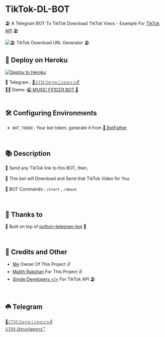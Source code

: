 # TikTok-DL-BOT

🏖  A Telegram BOT To TikTok Download TikTok Vieos - Example For [TikTok API](https://github.com/Single-Developers/API/blob/main/tiktok/Note.md) 🏖


![🏖 TikTok Download URL Generator 🏖](https://telegra.ph/file/8801b1ec6d4102366e81a.jpg)

## 🚀 Deploy on Heroku 

<p><a href="https://heroku.com/deploy?template=https://github.com/NidushaAmarasinghe/TikTok-Downloader-Bot"><img src="https://www.herokucdn.com/deploy/button.svg" alt="Deploy to Heroku"/></a></p>

🚧 Telegram : [👻𝚂𝚃𝙼 𝙳𝚎𝚟𝚎𝚕𝚘𝚙𝚎𝚛𝚜✌](https://t.me/SL_Developers)<br>
🙆‍♂️ Demo: [🎧 MUSIC ҒIΠDΣR BOT 🎵](https://t.me/The_Shazam_BOT)
<br>
<br>

## 🛠 Configuring Environments 
- `BOT_TOKEN` : Your bot token, generate it from [🤖 BotFather](https://t.me/BotFather)
<br>

## 📚 Description 

🔗 Send any TikTok link to this BOT, then,</br></br>
🚀 This bot will Download and Send that TikTok Video for You. </br></br>
🔑 BOT Commands : `/start` , `/about`

<br>

## 🤝 Thanks to 

🔌 Built on top of [python-telegram-bot](https://python-telegram-bot.org/) 🐍

<br>

## 🎯 Credits and Other
- [Me](https://github.com/NidushaAmarasinghe) Owner Of This Project ✌️
- [Malith Rukshan](https://github.com/Malith-Rukshan) For This Project ✌️
- [Single Developers </>](https://github.com/Single-Developers) For TikTok API 🏖

<br>

## ☘️ Telegram

[👻𝚂𝚃𝙼 𝙳𝚎𝚟𝚎𝚕𝚘𝚙𝚎𝚛𝚜✌️](https://t.me/STMDevelopers)<br>
[𝕊𝕋𝕄 𝔻𝕖𝕧𝕖𝕝𝕠𝕡𝕖𝕣𝕤™️](https://t.me/STM_Developers)
